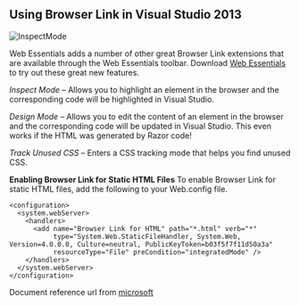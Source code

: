 Using Browser Link in Visual Studio 2013
---

![InspectMode](https://dl.dropboxusercontent.com/u/13003046/images/InspectMode.png)

Web Essentials adds a number of other great Browser Link extensions that are available through the Web Essentials toolbar. Download [Web Essentials](http://vswebessentials.com/download) to try out these great new features.

*Inspect Mode* – Allows you to highlight an element in the browser and the corresponding code will be highlighted in Visual Studio.

*Design Mode* – Allows you to edit the content of an element in the browser and the corresponding code will be updated in Visual Studio. This even works if the HTML was generated by Razor code!

*Track Unused CSS* – Enters a CSS tracking mode that helps you find unused CSS.


**Enabling Browser Link for Static HTML Files**
To enable Browser Link for static HTML files, add the following to your Web.config file.


	<configuration>
	  <system.webServer>    
	    <handlers>
	      <add name="Browser Link for HTML" path="*.html" verb="*" 
	           type="System.Web.StaticFileHandler, System.Web, Version=4.0.0.0, Culture=neutral, PublicKeyToken=b03f5f7f11d50a3a" 
	           resourceType="File" preCondition="integratedMode" />
	    </handlers>
	  </system.webServer>    
	</configuration>


Document reference url from [microsoft](http://www.asp.net/visual-studio/overview/2013/using-browser-link) 
